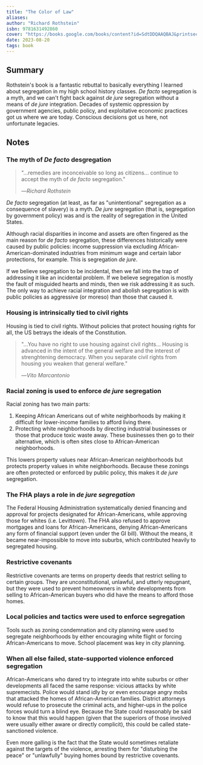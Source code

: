 ```yaml
---
title: "The Color of Law"
aliases:
author: "Richard Rothstein"
isbn: 9781631492860
cover: "https://books.google.com/books/content?id=SdtDDQAAQBAJ&printsec=frontcover&img=1&zoom=1&edge=curl&source=gbs_api"
date: 2023-08-20
tags: book
---
```


## Summary
Rothstein's book is a fantastic rebuttal to basically everything I learned about segregation in my high school history classes. *De facto* segregation is a myth, and we can't fight back against *de jure* segregation without a means of *de jure* integration. Decades of systemic oppression by government agencies, public policy, and exploitative economic practices got us where we are today. Conscious decisions got us here, not unfortunate legacies.

## Notes

### The myth of *De facto* desgregation
> "…remedies are inconceivable so long as citizens… continue to accept the myth of *de facto* segregation."
> 
> —<cite>Richard Rothstein</cite>

*De facto* segregation (at least, as far as "unintentional" segregation as a consequence of slavery) is a myth. *De jure* segregation (that is, segregation by government policy) was and is the reality of segregation in the United States.

Although racial disparities in income and assets are often fingered as the main reason for *de facto* segregation, these differences historically were caused by public policies: income suppression via excluding African-American-dominated industries from minimum wage and certain labor protections, for example. This is segregation *de jure*.

If we believe segregation to be incidental, then we fall into the trap of addressing it like an incidental problem. If we believe segregation is mostly the fault of misguided hearts and minds, then we risk addressing it as such. The only way to achieve racial integration and abolish segregation is with public policies as aggressive (or moreso) than those that caused it.

### Housing is intrinsically tied to civil rights
Housing is tied to civil rights. Without policies that protect housing rights for all, the US betrays the ideals of the Constitution.

> "…You have no right to use housing against civil rights… Housing is advanced in the intent of the general welfare and the interest of strenghtening democracy. When you separate civil rights from housing you weaken that general welfare."
> 
> —<cite>Vito Marcantonio</cite>

### Racial zoning is used to enforce *de jure* segregation
Racial zoning has two main parts:
1. Keeping African Americans out of white neighborhoods by making it difficult for lower-income families to afford living there.
2. Protecting white neighborhoods by directing industrial businesses or those that produce toxic waste away. These businesses then go to their alternative, which is often sites close to African-American neighborhoods.

This lowers property values near African-American neighborhoods but protects property values in white neighborhoods. Because these zonings are often protected or enforced by public policy, this makes it *de jure* segregation.

### The FHA plays a role in *de jure segregation*
The Federal Housing Administration systematically denied financing and approval for projects designated for African-Americans, while approving those for whites (i.e. Levittown). The FHA also refused to approve mortgages and loans for African-Americans, denying African-Americans any form of financial support (even under the GI bill). Without the means, it became near-impossible to move into suburbs, which contributed heavily to segregated housing.

### Restrictive covenants
Restrictive covenants are terms on property deeds that restrict selling to certain groups. They are unconstitutional, unlawful, and utterly repugnant, but they were used to prevent homeowners in white developments from selling to African-American buyers who did have the means to afford those homes.

### Local policies and tactics were used to enforce segregation
Tools such as zoning condemnation and city planning were used to segregate neighborhoods by either encouraging white flight or forcing African-Americans to move. School placement was key in city planning.

### When all else failed, state-supported violence enforced segregation
African-Americans who dared try to integrate into white suburbs or other developments all faced the same response: vicious attacks by white supremecists. Police would stand idly by or even encourage angry mobs that attacked the homes of African-American families. District attorneys would refuse to prosecute the criminal acts, and higher-ups in the police forces would turn a blind eye. Because the State could reasonably be said to know that this would happen (given that the superiors of those involved were usually either aware or directly complicit), this could be called state-sanctioned violence.

Even more galling is the fact that the State would sometimes retaliate against the targets of the violence, arresting them for "disturbing the peace" or "unlawfully" buying homes bound by restrictive covenants.